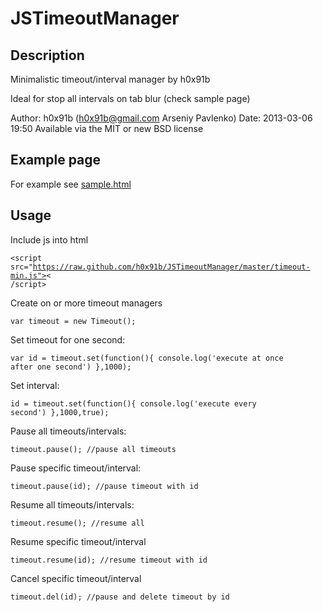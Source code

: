 JSTimeoutManager
================

## Description
Minimalistic timeout/interval manager by h0x91b

Ideal for stop all intervals on tab blur (check sample page)

Author: h0x91b (h0x91b@gmail.com Arseniy Pavlenko)
Date: 2013-03-06 19:50
Available via the MIT or new BSD license

## Example page
For example see [sample.html](https://github.com/h0x91b/JSTimeoutManager/blob/master/sample.html)

## Usage
Include js into html

<code><nowiki>&lt;script src="https://raw.github.com/h0x91b/JSTimeoutManager/master/timeout-min.js">< /script></nowiki></code>

Create on or more timeout managers 

<code>var timeout = new Timeout();</code>

Set timeout for one second:

<code>var id = timeout.set(function(){ console.log('execute at once after one second') },1000);</code>

Set interval:

<code>id = timeout.set(function(){ console.log('execute every second') },1000,true);</code>

Pause all timeouts/intervals:

<code>timeout.pause(); //pause all timeouts</code>

Pause specific timeout/interval:

<code>timeout.pause(id); //pause timeout with id</code>

Resume all timeouts/intervals:

<code>timeout.resume(); //resume all</code>

Resume specific timeout/interval

<code>timeout.resume(id); //resume timeout with id</code>

Cancel specific timeout/interval

<code>timeout.del(id); //pause and delete timeout by id</code>
